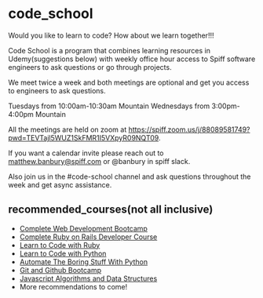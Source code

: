 # code_school

Would you like to learn to code? How about we learn together!!!

Code School is a program that combines learning resources in Udemy(suggestions below) with weekly office hour access to Spiff software engineers to ask questions or go through projects.

We meet twice a week and both meetings are optional and get you access to engineers to ask questions.

Tuesdays from 10:00am-10:30am Mountain
Wednesdays from 3:00pm-4:00pm Mountain 

All the meetings are held on zoom at https://spiff.zoom.us/j/88089581749?pwd=TEVTajl5WUZ1SkFMR1I5VXpyR09NQT09. 

If you want a calendar invite please reach out to matthew.banbury@spiff.com or @banbury in spiff slack.

Also join us in the #code-school channel and ask questions throughout the week and get async assistance.

## recommended_courses(not all inclusive)
  - [Complete Web Development Bootcamp](https://spiff.udemy.com/course/the-complete-web-development-bootcamp/)
  - [Complete Ruby on Rails Developer Course](https://spiff.udemy.com/course/the-complete-ruby-on-rails-developer-course/)
  - [Learn to Code with Ruby](https://spiff.udemy.com/course/learn-to-code-with-ruby-lang/)
  - [Learn to Code with Python](https://spiff.udemy.com/course/learn-to-code-with-python/)
  - [Automate The Boring Stuff With Python](https://spiff.udemy.com/course/automate/)
  - [Git and Github Bootcamp](https://spiff.udemy.com/course/git-and-github-bootcamp/)
  - [Javascript Algorithms and Data Structures](https://spiff.udemy.com/course/js-algorithms-and-data-structures-masterclass/)
  - More recommendations to come!
